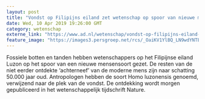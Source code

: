 ```yaml
---
layout: post
title: "Vondst op Filipijns eiland zet wetenschap op spoor van nieuwe mensensoort"
date: Wed, 10 Apr 2019 19:26:00 GMT
category: wetenschap
externe_link: "https://www.ad.nl/wetenschap/vondst-op-filipijns-eiland-zet-wetenschap-op-spoor-van-nieuwe-mensensoort~a1c40926/"
feature_image: "https://images3.persgroep.net/rcs/_OaiKV1YlBQ_LN9wdYNTE7r9udQ/diocontent/145254175/_fitwidth/400/?appId=21791a8992982cd8da851550a453bd7f&quality=0.7"
---
```


Fossiele botten en tanden hebben wetenschappers op het Filipijnse eiland Luzon op het spoor van een nieuwe mensensoort gezet. De resten van de niet eerder ontdekte ‘achterneef’ van de moderne mens zijn naar schatting 50.000 jaar oud. Antropologen hebben de soort Homo luzonensis genoemd, verwijzend naar de plek van de vondst. De ontdekking wordt morgen gepubliceerd in het wetenschappelijk tijdschrift Nature.
